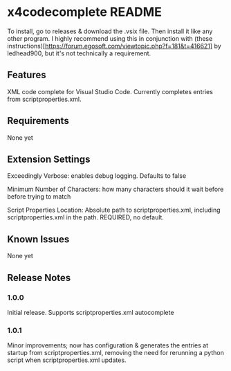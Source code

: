 # x4codecomplete README
To install, go to releases & download the .vsix file. Then install it like any other program.
I highly recommend using this in conjunction with (these instructions)[https://forum.egosoft.com/viewtopic.php?f=181&t=416621] by ledhead900, but it's not technically a requirement.
## Features

XML code complete for Visual Studio Code. Currently completes entries from scriptproperties.xml.

## Requirements

None yet

## Extension Settings

Exceedingly Verbose: enables debug logging. Defaults to false

Minimum Number of Characters: how many characters should it wait before before trying to match

Script Properties Location: Absolute path to scriptproperties.xml, including scriptproperties.xml in the path. REQUIRED, no default.

## Known Issues

None yet

## Release Notes

### 1.0.0

Initial release. Supports scriptproperties.xml autocomplete

### 1.0.1
Minor improvements; now has configuration & generates the entries at startup from scriptproperties.xml, removing the need for rerunning a python script when scriptproperties.xml updates.